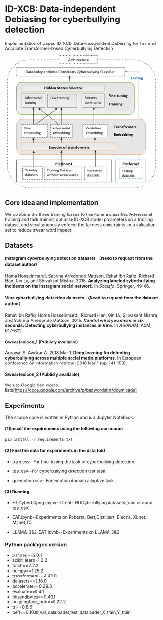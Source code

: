 # ID-XCB: Data-independent Debiasing for cyberbullying detection
Implementation of paper: ID-XCB: Data-independent Debiasing for Fair and Accurate Transformer-based Cyberbullying Detection
<p align=center><img src="Architecture.png" width="500" center/>

## Core idea and implementation
We combine the three training losses to fine-tune a classifier. Adversarial training and task training optimise ID-XCB model parameters on a training dataset and simultaneously enforce the fairness constraints on a validation set to reduce swear word impact.


## Datasets 
#### Instagram cyberbullying detection datasets （Need to request from the dataset author）
Homa Hosseinmardi, Sabrina Arredondo Mattson, Rahat Ibn Rafiq, Richard Han, Qin Lv, and Shivakant Mishra. 2015. **Analyzing labeled cyberbullying incidents on the instagram social network**. In _Socinfo_. Springer, 49–66.
#### Vine cyberbullying detection datasets （Need to request from the dataset author）
Rahat Ibn Rafiq, Homa Hosseinmardi, Richard Han, Qin Lv, Shivakant Mishra, and Sabrina Arredondo Mattson. 2015. **Careful what you share in six seconds: Detecting cyberbullying instances in Vine**. In _ASONAM_. ACM, 617–622.
#### Swear lexicon_1 (Publicly available)
Agrawal S, Awekar A. 2018 Mar 1. **Deep learning for detecting cyberbullying across multiple social media platforms**. In European conference on information retrieval 2018 Mar 1 (pp. 141-153). 
#### Swear lexicon_2 (Publicly available)
We use Google bad words lists[https://code.google.com/archive/p/badwordslist/downloads]
## Experiments
The source code is written in Python and is a Jupyter Notebook. 
#### [1]Install the requirements using the following command:
```bash
pip install -r requirements.txt
```
#### [2] Find the data for experiments in the data fold 
* train.csv--For fine-tuning the task of cyberbullying detection.

* test.csv--For cyberbullying detection test task.

* goemotion.csv--For emotion domain adaptive task.

#### [3] Running
* HDCyberbllying.ipynb--Create HDCyberbllying datasets(train.csv and test.csv)

* EAT.ipynb--Experiments on Roberta, Bert,Distilbert, Electra, XLnet, Mpnet,T5

* LLAMA_3&2_EAT.ipynb--Experiments on LLAMA_3&2

### Python packages version
* pandas==2.0.3
* scikit_learn=1.2.2
* torch==2.2.2
* numpy==1.25.2
* transformers==4.40.0
* datasets==2.18.0
* accelerate==0.29.3
* evaluate==0.4.1
* bitsandbytes==0.43.1
* huggingface_hub==0.22.2
* trl==0.8.6
* peft==0.10.0r,val_dataloader,test_dataloader,X_train,Y_train
